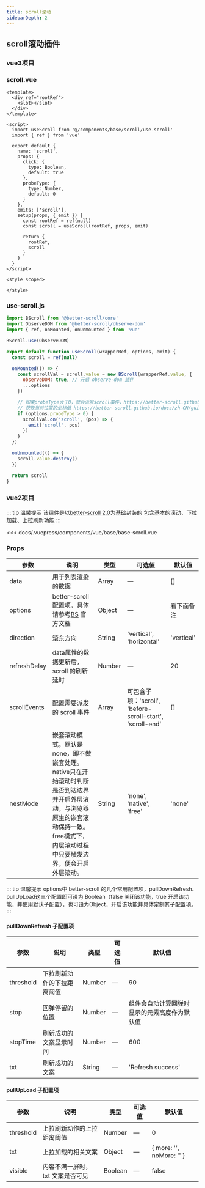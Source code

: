 ```yaml
---
title: scroll滚动                  
sidebarDepth: 2
---
```


## scroll滚动插件

### vue3项目

### scroll.vue

```
<template>
  <div ref="rootRef">
    <slot></slot>
  </div>
</template>

<script>
  import useScroll from '@/components/base/scroll/use-scroll'
  import { ref } from 'vue'

  export default {
    name: 'scroll',
    props: {
      click: {
        type: Boolean,
        default: true
      },
      probeType: {
        type: Number,
        default: 0
      }
    },
    emits: ['scroll'],
    setup(props, { emit }) {
      const rootRef = ref(null)
      const scroll = useScroll(rootRef, props, emit)

      return {
        rootRef,
        scroll
      }
    }
  }
</script>

<style scoped>

</style>

```

### use-scroll.js

```js
import BScroll from '@better-scroll/core'
import ObserveDOM from '@better-scroll/observe-dom'
import { ref, onMounted, onUnmounted } from 'vue'

BScroll.use(ObserveDOM)

export default function useScroll(wrapperRef, options, emit) {
  const scroll = ref(null)

  onMounted(() => {
    const scrollVal = scroll.value = new BScroll(wrapperRef.value, {
      observeDOM: true, // 开启 observe-dom 插件
      ...options
    })

    // 如果probeType大于0，就会派发scroll事件，https://better-scroll.github.io/docs/zh-CN/guide/base-scroll-options.html#probetype
    // 获取当前位置的坐标值 https://better-scroll.github.io/docs/zh-CN/guide/base-scroll-api.html#%E4%BA%8B%E4%BB%B6
    if (options.probeType > 0) {
      scrollVal.on('scroll', (pos) => {
        emit('scroll', pos)
      })
    }
  })

  onUnmounted(() => {
    scroll.value.destroy()
  })

  return scroll
}

```


### vue2项目

::: tip  温馨提示
该组件是以[better-scroll 2.0](https://better-scroll.github.io/docs/zh-CN/)为基础封装的
包含基本的滚动、下拉加载、上拉刷新功能
:::

<component-block>

<<< docs/.vuepress/components/vue/base/base-scroll.vue

</component-block>

### Props

| 参数          | 说明            | 类型            | 可选值                 | 默认值   |
|-------------  |---------------- |---------------- |---------------------- |-------- |
| data    | 用于列表渲染的数据 | Array    | — | [] |
| options | better-scroll 配置项，具体请参考[BS](https://better-scroll.github.io/docs/zh-CN/guide/base-scroll-options.html) 官方文档 | Object    | — | 看下面备注 |
| direction | 滚东方向 | String    | 'vertical', 'horizontal' | 'vertical' |
| refreshDelay    | data属性的数据更新后，scroll 的刷新延时 | Number    | — | 20 |
| scrollEvents    | 配置需要派发的 scroll 事件 | Array    | 可包含子项：'scroll', 'before-scroll-start', 'scroll-end' | [] |
| nestMode    | 嵌套滚动模式，默认是none，即不做嵌套处理。native只在开始滚动时判断是否到达边界并开启外层滚动，与浏览器原生的嵌套滚动保持一致。free模式下，内层滚动过程中只要触发边界，便会开启外层滚动。 | String    | 'none', 'native', 'free' | 'none' |

::: tip  温馨提示
options中 better-scroll 的几个常用配置项，pullDownRefresh、pullUpLoad这三个配置即可设为 Boolean（false 关闭该功能，true 开启该功能，并使用默认子配置），也可设为Object，开启该功能并具体定制其子配置项。
:::

#### pullDownRefresh 子配置项

| 参数          | 说明            | 类型            | 可选值                 | 默认值   |
|-------------  |---------------- |---------------- |---------------------- |-------- |
| threshold    | 下拉刷新动作的下拉距离阈值 | Number    | — |90 |
| stop    | 回弹停留的位置 | Number    | — | 组件会自动计算回弹时显示的元素高度作为默认值 |
| stopTime    | 刷新成功的文案显示时间 | Number    | — | 600 |
| txt    | 刷新成功的文案 | String    | — | 'Refresh success' |

#### pullUpLoad 子配置项

| 参数          | 说明            | 类型            | 可选值                 | 默认值   |
|-------------  |---------------- |---------------- |---------------------- |-------- |
| threshold    | 上拉刷新动作的上拉距离阈值 | Number    | — |0 |
| txt    | 上拉加载的相关文案 | Object    | — | { more: '', noMore: '' } |
| visible    | 内容不满一屏时，txt 文案是否可见 | Boolean    | — | false |
